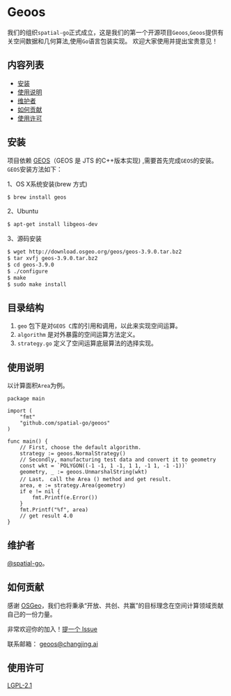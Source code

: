 # Geoos
我们的组织`spatial-go`正式成立，这是我们的第一个开源项目`Geoos`,`Geoos`提供有关空间数据和几何算法,使用`Go`语言包装实现。
欢迎大家使用并提出宝贵意见！

## 内容列表

- [安装](#安装)
- [使用说明](#使用说明)
- [维护者](#维护者)
- [如何贡献](#如何贡献)
- [使用许可](#使用许可)


## 安装

项目依赖 [GEOS](https://github.com/libgeos/geos)（GEOS 是 JTS 的C++版本实现) ,需要首先完成`GEOS`的安装。`GEOS`安装方法如下：

1、OS X系统安装(brew 方式)
```sh
$ brew install geos
```
2、Ubuntu
```sh
$ apt-get install libgeos-dev
```
3、源码安装
```sh
$ wget http://download.osgeo.org/geos/geos-3.9.0.tar.bz2
$ tar xvfj geos-3.9.0.tar.bz2
$ cd geos-3.9.0
$ ./configure
$ make
$ sudo make install
```

## 目录结构
1. `geo` 包下是对`GEOS C`库的引用和调用，以此来实现空间运算。
2. `algorithm` 是对外暴露的空间运算方法定义。
3. `strategy.go` 定义了空间运算底层算法的选择实现。

## 使用说明
以计算面积`Area`为例。
```
package main

import (
	"fmt"
	"github.com/spatial-go/geoos"
)

func main() {
	// First, choose the default algorithm.
	strategy := geoos.NormalStrategy()
	// Secondly, manufacturing test data and convert it to geometry
	const wkt = `POLYGON((-1 -1, 1 -1, 1 1, -1 1, -1 -1))`
	geometry, _ := geoos.UnmarshalString(wkt)
	// Last， call the Area () method and get result.
	area, e := strategy.Area(geometry)
	if e != nil {
		fmt.Printf(e.Error())
	}
	fmt.Printf("%f", area)
	// get result 4.0
}

```

## 维护者

[@spatial-go](https://github.com/spatial-go)。


## 如何贡献

感谢 [OSGeo](https://www.osgeo.org/)，我们也将秉承“开放、共创、共赢”的目标理念在空间计算领域贡献自己的一份力量。

非常欢迎你的加入！[提一个 Issue](https://github.com/spatial-go/geos/issues/new) 

联系邮箱： [geoos@changjing.ai](geoos@changjing.ai)


## 使用许可

[LGPL-2.1 ](LICENSE)

